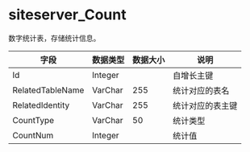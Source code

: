 # siteserver_Count

数字统计表，存储统计信息。

字段 | 数据类型 | 数据大小 | 说明
------ | ------ | ------ | ------
Id | Integer | | 自增长主键
RelatedTableName | VarChar | 255 | 统计对应的表名
RelatedIdentity | VarChar | 255 | 统计对应的表主键
CountType | VarChar | 50 | 统计类型
CountNum | Integer | | 统计值